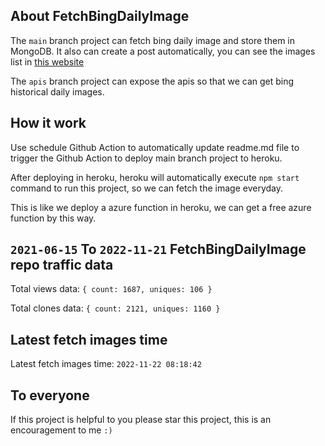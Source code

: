 ## About FetchBingDailyImage

The `main` branch project can fetch bing daily image and store them in MongoDB.
It also can create a post automatically, you can see the images list in [this website](https://oursalbum.netlify.app)

The `apis` branch project can expose the apis so that we can get bing historical daily images.

## How it work

Use schedule Github Action to automatically update readme.md file to trigger the Github Action to deploy main branch project to heroku.

After deploying in heroku, heroku will automatically execute `npm start` command to run this project, so we can fetch the image everyday.

This is like we deploy a azure function in heroku, we can get a free azure function by this way.

## `2021-06-15` To `2022-11-21` FetchBingDailyImage repo traffic data

Total views data: `{ count: 1687, uniques: 106 }`

Total clones data: `{ count: 2121, uniques: 1160 }`

## Latest fetch images time

Latest fetch images time: `2022-11-22 08:18:42`

## To everyone

If this project is helpful to you please star this project, this is an encouragement to me `:)`



